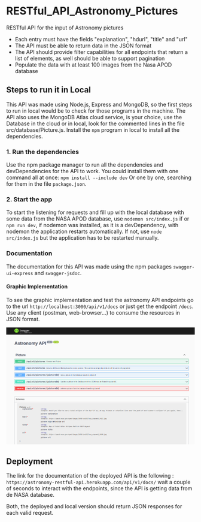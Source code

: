 # RESTful_API_Astronomy_Pictures
RESTful API for the input of Astronomy pictures

- Each entry must have the fields "explanation", "hdurl", "title" and "url"
- The API must be able to return data in the JSON format
- The API should provide filter capabilities for all endpoints that return a list of elements, as well should be able to support pagination
- Populate the data with at least 100 images from the Nasa APOD database

## Steps to run it in Local
This API was made using Node.js, Express and MongoDB, so the first steps to run in local would be to check for those programs in the machine. The API also uses the MongoDB Atlas cloud service, is your choice, use the Database in the cloud or in local, look for the commented lines in the file src/database/Picture.js. 
Install the `npm` program in local to install all the dependencies.

### 1. Run the dependencies
Use the npm package manager to run all the dependencies and devDependencies for the API to work. You could install them with one command all at once:
`npm install --include dev`
Or one by one, searching for them in the file `package.json`.

### 2. Start the app
To start the listening for requests and fill up with the local database with some data from the NASA APOD database, use `nodemon src/index.js` if or `npm run dev`, if nodemon was installed, as it is a devDependency, with nodemon the application restarts automatically. If not, use `node src/index.js` but the application has to be restarted manually.

### Documentation
The documentation for this API was made using the npm packages `swagger-ui-express` and `swagger-jsdoc`.

#### Graphic Implementation
To see the graphic implementation and test the astronomy API endpoints go to the url `http://localhost:3000/api/v1/docs` or just get the endpoint `/docs`. Use any client (postman, web-browser...) to consume the resources in JSON format.

![Doc Image](doc.png)

## Deployment
The link for the documentation of the deployed API is the following : `https://astronomy-restful-api.herokuapp.com/api/v1/docs/` wait a couple of seconds to interact with the endpoints, since the API is getting data from de NASA database.

Both, the deployed and local version should return JSON responses for each valid request.


